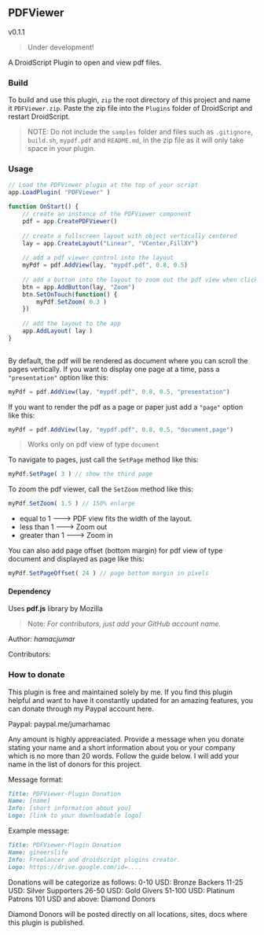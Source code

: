 ## PDFViewer
v0.1.1

> Under development!

A DroidScript Plugin to open and view pdf files.

### Build
To build and use this plugin, `zip` the root directory of this project and name it `PDFViewer.zip`. Paste the zip file into the `Plugins` folder of DroidScript and restart DroidScript.

> NOTE: Do not include the `samples` folder and files such as `.gitignore`, `build.sh`, `mypdf.pdf` and `README.md`,  in the zip file as it will only take space in your plugin.

### Usage 
```js
// Load the PDFViewer plugin at the top of your script
app.LoadPlugin( "PDFViewer" )

function OnStart() {
    // create an instance of the PDFViewer component
    pdf = app.CreatePDFViewer()
    
    // create a fullscreen layout with object vertically centered
    lay = app.CreateLayout("Linear", "VCenter,FillXY")
    
    // add a pdf viewer control into the layout
    myPdf = pdf.AddView(lay, "mypdf.pdf", 0.8, 0.5)
    
    // add a button into the layout to zoom out the pdf view when click
    btn = app.AddButton(lay, "Zoom")
    btn.SetOnTouch(function() {
        myPdf.SetZoom( 0.3 )
    })
    
    // add the layout to the app
    app.AddLayout( lay )
}
    
```

By default, the pdf will be rendered as document where you can scroll the pages vertically.
If you want to display one page at a time, pass a `"presentation"` option like this:
```js
myPdf = pdf.AddView(lay, "mypdf.pdf", 0.8, 0.5, "presentation")
```
If you want to render the pdf as a page or paper just add a `"page"` option like this:
```js
myPdf = pdf.AddView(lay, "mypdf.pdf", 0.8, 0.5, "document,page")
```
> Works only on pdf view of type `document`

To navigate to pages, just call the `SetPage` method like this:
```js
myPdf.SetPage( 3 ) // show the third page
```
To zoom the pdf viewer, call the `SetZoom` method like this:
```js
myPdf.SetZoom( 1.5 ) // 150% enlarge
```
- equal to 1 ---> PDF view fits the width of the layout.
- less than 1 ---> Zoom out
- greater than 1 ---> Zoom in

You can also add page offset (bottom margin) for pdf view of type document and displayed as page like this:
```js
myPdf.SetPageOffset( 24 ) // page bottom margin in pixels
```

#### Dependency
Uses **pdf.js** library by Mozilla<br>


> Note: _For contributors, just add your GitHub account name._

Author: _hamacjumar_

Contributors: 


### How to donate
This plugin is free and maintained solely by me. If you find this plugin helpful and want to have it constantly updated for an amazing features, you can donate through my Paypal account here.

Paypal: paypal.me/jumarhamac

Any amount is highly appreaciated. Provide a message when you donate stating your name and a short information about you or your company which is no more than 20 words. Follow the guide below. I will add your name in the list of donors for this project.

Message format:
```md
Title: PDFViewer-Plugin Donation
Name: [name]
Info: [short information about you]
Logo: [link to your downloadable logo]
```

Example message:
```md
Title: PDFViewer-Plugin Donation
Name: gineerslife
Info: Freelancer and droidscript plugins creator.
Logo: https://drive.google.com/id=....
```

Donations will be categorize as follows:
0-10 USD: Bronze Backers
11-25 USD: Silver Supporters
26-50 USD: Gold Givers
51-100 USD: Platinum Patrons
101 USD and above: Diamond Donors

Diamond Donors will be posted directly on all locations, sites, docs where this plugin is published.